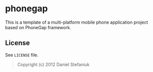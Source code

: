 phonegap
========

This is a template of a multi-platform mobile phone application project based on PhoneGap framework.

License
-------

See `LICENSE` file.

> Copyright (c) 2012 Daniel Stefaniuk

